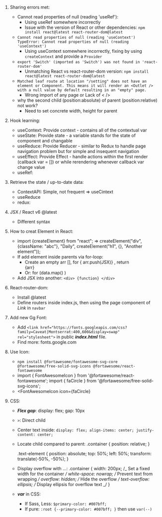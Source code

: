 1. Sharing errors met:

   - Cannot read properties of null (reading 'useRef'):
     - Using useRef somewhere incorrectly
     - Issue with the version of React or other dependencies: `npm install react@latest react-router-dom@latest`
   - `Cannot read properties of null (reading 'useContext') TypeError: Cannot read properties of null (reading 'useContext')`
     - Using useContext somewhere incorrectly, fixing by using `createContext` and provide a `Provider`
   - `export 'Switch' (imported as 'Switch') was not found in 'react-router-dom'`
     - Unmatching React vs react-router-dom version: `npm install react@latest react-router-dom@latest`
   - `Matched leaf route at location "/setting" does not have an element or Component. This means it will render an <Outlet /> with a null value by default resulting in an "empty" page. `
     - Wrong import of any page or Lack of < />
   - why the second child (position:absolute) of parent (position:relative) not work?
     - Need to set concrete width, height for parent

2. Hook learning:

   - useContext: Provide context - contains all of the contextual var
   - useState: Provide state - a variable stands for the state of component and changable
   - useReduce: Provide Reducer - similar to Redux to handle page navigation problem but for simple and insequent navigation
   - useEffect: Provide Effect - handle actions within the first render (callback var = []) or while rerendering whenever callback var change value
   - useRef:

3. Retrieve the state / up-to-date data:

   - ContextAPI: Simple, not frequent => useCintext
   - useReduce
   - redux:

4. JSX / React v6 @latest

   - Different syntax

5. How to creat Element in React:

   - import {createElement} from "react"; => createElement("div", {className: "abc"}, "Daily", createElement("h1", {}, "Another element"));
   - If add element inside parents via for-loop:
     - Create an empty arr [], for { arr.push(JSX)} , return <div>{arr}</div>
     - Or: for (data.map() )
   - Add JSX into another:
     `<div> {function} </div>`

6. React-router-dom:

   - Install @latest
   - Define routers inside index.js, then using the page component of _Link_ in `navbar`

7. Add new Gg Font:

   - Add `<link href="https://fonts.googleapis.com/css?family=Caveat|Montserrat:400,600&display=swap" rel="stylesheet">` in public **_index.html_** file.
   - Find more: fonts.google.com

8. Use Icon:

   - `npm install @fortawesome/fontawesome-svg-core @fortawesome/free-solid-svg-icons @fortawesome/react-fontawesome`
   - import { FontAwesomeIcon } from '@fortawesome/react-fontawesome';
     import { faCircle } from '@fortawesome/free-solid-svg-icons';
   - <FontAwesomeIcon icon={faCircle}

9. CSS:

   - **_Flex gap_**: display: flex; gap: 10px
   - `>`: Direct child
   - Center text inside: `display: flex; align-items: center; justify-content: center;`
   - Locate child compared to parent:
     .container {
     position: relative;
     }

     .text-element {
     position: absolute;
     top: 50%;
     left: 50%;
     transform: translate(-50%, -50%);
     }

   - Display overflow with ...:
     .container {
     width: 200px; /_ Set a fixed width for the container _/
     white-space: nowrap; /_ Prevent text from wrapping _/
     overflow: hidden; /_ Hide the overflow _/
     text-overflow: ellipsis; /_ Display ellipsis for overflow text _/
     }
   - **_var_** in CSS:
     - If Sass, Less: `$primary-color: #007bff;`
     - If pure: `:root {--primary-color: #007bff; }` then use `var(--)`
